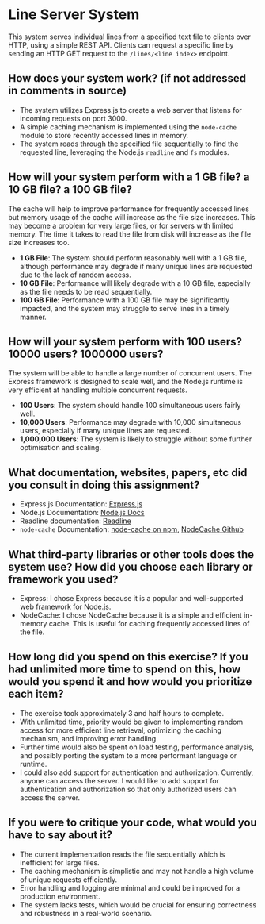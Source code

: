 # Line Server System

This system serves individual lines from a specified text file to clients over HTTP, using a simple REST API. Clients can request a specific line by sending an HTTP GET request to the `/lines/<line index>` endpoint.

## How does your system work? (if not addressed in comments in source)

- The system utilizes Express.js to create a web server that listens for incoming requests on port 3000.
- A simple caching mechanism is implemented using the `node-cache` module to store recently accessed lines in memory.
- The system reads through the specified file sequentially to find the requested line, leveraging the Node.js `readline` and `fs` modules.
 

## How will your system perform with a 1 GB file? a 10 GB file? a 100 GB file?

The cache will help to improve performance for frequently accessed lines but memory usage of the cache will increase as the file size increases. This may become a problem for very large files, or for servers with limited memory. The time it takes to read the file from disk will increase as the file size increases too.
- **1 GB File**: The system should perform reasonably well with a 1 GB file, although performance may degrade if many unique lines are requested due to the lack of random access.
- **10 GB File**: Performance will likely degrade with a 10 GB file, especially as the file needs to be read sequentially.
- **100 GB File**: Performance with a 100 GB file may be significantly impacted, and the system may struggle to serve lines in a timely manner.


## How will your system perform with 100 users? 10000 users? 1000000 users?

The system will be able to handle a large number of concurrent users. The Express framework is designed to scale well, and the Node.js runtime is very efficient at handling multiple concurrent requests.
- **100 Users**: The system should handle 100 simultaneous users fairly well.
- **10,000 Users**: Performance may degrade with 10,000 simultaneous users, especially if many unique lines are requested.
- **1,000,000 Users**: The system is likely to struggle without some further optimisation and scaling.


## What documentation, websites, papers, etc did you consult in doing this assignment?

- Express.js Documentation: [Express.js](https://expressjs.com/)
- Node.js Documentation: [Node.js Docs](https://nodejs.org/dist/latest-v14.x/docs/api/)
- Readline documentation: [Readline](https://docs.python.org/3/library/readline.html)
- `node-cache` Documentation: [node-cache on npm](https://www.npmjs.com/package/node-cache), [NodeCache Github](https://github.com/node-cache/node-cache)


## What third-party libraries or other tools does the system use? How did you choose each library or framework you used?

- Express: I chose Express because it is a popular and well-supported web framework for Node.js.
- NodeCache: I chose NodeCache because it is a simple and efficient in-memory cache. This is useful for caching frequently accessed lines of the file.

## How long did you spend on this exercise? If you had unlimited more time to spend on this, how would you spend it and how would you prioritize each item?

- The exercise took approximately 3 and half hours to complete.
- With unlimited time, priority would be given to implementing random access for more efficient line retrieval, optimizing the caching mechanism, and improving error handling.
- Further time would also be spent on load testing, performance analysis, and possibly porting the system to a more performant language or runtime.
- I could also add support for authentication and authorization. Currently, anyone can access the server. I would like to add support for authentication and authorization so that only authorized users can access the server.


## If you were to critique your code, what would you have to say about it?


- The current implementation reads the file sequentially which is inefficient for large files.
- The caching mechanism is simplistic and may not handle a high volume of unique requests efficiently.
- Error handling and logging are minimal and could be improved for a production environment.
- The system lacks tests, which would be crucial for ensuring correctness and robustness in a real-world scenario.

